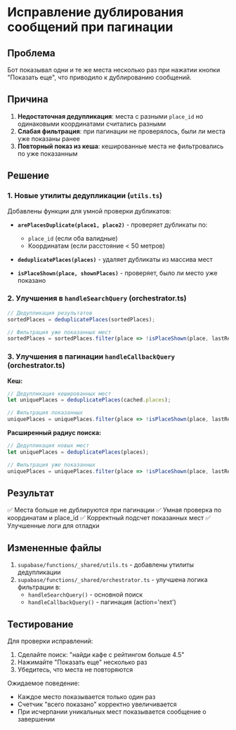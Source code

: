 # Исправление дублирования сообщений при пагинации

## Проблема
Бот показывал одни и те же места несколько раз при нажатии кнопки "Показать еще", что приводило к дублированию сообщений.

## Причина
1. **Недостаточная дедупликация**: места с разными `place_id` но одинаковыми координатами считались разными
2. **Слабая фильтрация**: при пагинации не проверялось, были ли места уже показаны ранее
3. **Повторный показ из кеша**: кешированные места не фильтровались по уже показанным

## Решение

### 1. Новые утилиты дедупликации (`utils.ts`)

Добавлены функции для умной проверки дубликатов:

- **`arePlacesDuplicate(place1, place2)`** - проверяет дубликаты по:
  - `place_id` (если оба валидные)
  - Координатам (если расстояние < 50 метров)

- **`deduplicatePlaces(places)`** - удаляет дубликаты из массива мест

- **`isPlaceShown(place, shownPlaces)`** - проверяет, было ли место уже показано

### 2. Улучшения в `handleSearchQuery` (orchestrator.ts)

```typescript
// Дедупликация результатов
sortedPlaces = deduplicatePlaces(sortedPlaces);

// Фильтрация уже показанных мест
sortedPlaces = sortedPlaces.filter(place => !isPlaceShown(place, lastResults));
```

### 3. Улучшения в пагинации `handleCallbackQuery` (orchestrator.ts)

**Кеш:**
```typescript
// Дедупликация кешированных мест
let uniquePlaces = deduplicatePlaces(cached.places);

// Фильтрация показанных
uniquePlaces = uniquePlaces.filter(place => !isPlaceShown(place, lastResults));
```

**Расширенный радиус поиска:**
```typescript
// Дедупликация новых мест
let uniquePlaces = deduplicatePlaces(places);

// Фильтрация уже показанных
uniquePlaces = uniquePlaces.filter(place => !isPlaceShown(place, lastResults));
```

## Результат

✅ Места больше не дублируются при пагинации
✅ Умная проверка по координатам и place_id
✅ Корректный подсчет показанных мест
✅ Улучшенные логи для отладки

## Измененные файлы

1. `supabase/functions/_shared/utils.ts` - добавлены утилиты дедупликации
2. `supabase/functions/_shared/orchestrator.ts` - улучшена логика фильтрации в:
   - `handleSearchQuery()` - основной поиск
   - `handleCallbackQuery()` - пагинация (action='next')

## Тестирование

Для проверки исправлений:
1. Сделайте поиск: "найди кафе с рейтингом больше 4.5"
2. Нажимайте "Показать еще" несколько раз
3. Убедитесь, что места не повторяются

Ожидаемое поведение:
- Каждое место показывается только один раз
- Счетчик "всего показано" корректно увеличивается
- При исчерпании уникальных мест показывается сообщение о завершении

